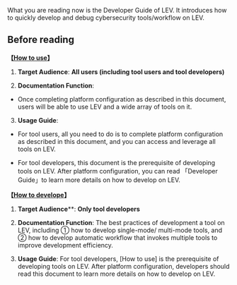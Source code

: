 What you are reading now is the Developer Guide of LEV. It introduces how to quickly develop and debug cybersecurity tools/workflow on LEV.

## Before reading

**【[How to use](https://lev.zone/tutorial/#/zh-cn/)】**

1. **Target Audience**: **All users (including tool users and tool developers)**

2. **Documentation Function**:
- Once completing platform configuration as described in this document, users will be able to use LEV and a wide array of tools on it.

3. **Usage Guide**:

- For tool users, all you need to do is to complete platform configuration as described in this document, and you can access and leverage all tools on LEV.

- For tool developers, this document is the prerequisite of developing tools on LEV. After platform configuration, you can read 「Developer Guide」to learn more details on how to develop on LEV.

**【[How to develope](https://lev.zone/docs/#/zh-cn/)】**

1. **Target Audience****: **Only tool developers**

2. **Documentation Function**: The best practices of development a tool on LEV, including ① how to develop single-mode/ multi-mode tools, and ② how to develop automatic workflow that invokes multiple tools to improve development efficiency.

3. **Usage Guide**: For tool developers, [How to use] is the prerequisite of developing tools on LEV. After platform configuration, developers should read this document to learn more details on how to develop on LEV.
